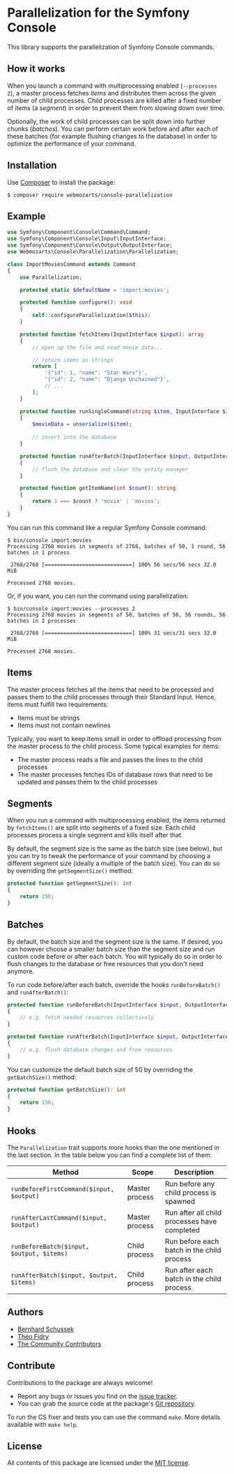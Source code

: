 Parallelization for the Symfony Console
=======================================

This library supports the parallelization of Symfony Console commands. 

How it works
------------

When you launch a command with multiprocessing enabled (`--processes 2`), a
master process fetches *items* and distributes them across the given number of
child processes. Child processes are killed after a fixed number of items
(a *segment*) in order to prevent them from slowing down over time.

Optionally, the work of child processes can be split down into further chunks
(*batches*). You can perform certain work before and after each of these batches
(for example flushing changes to the database) in order to optimize the
performance of your command.

Installation
------------

Use [Composer] to install the package:

```
$ composer require webmozarts/console-parallelization
```

Example
-------

```php
use Symfony\Component\Console\Command\Command;
use Symfony\Component\Console\Input\InputInterface;
use Symfony\Component\Console\Output\OutputInterface;
use Webmozarts\Console\Parallelization\Parallelization;

class ImportMoviesCommand extends Command
{
    use Parallelization;

    protected static $defaultName = 'import:movies';

    protected function configure(): void
    {
        self::configureParallelization($this);
    }

    protected function fetchItems(InputInterface $input): array
    {
        // open up the file and read movie data...

        // return items as strings
        return [
            '{"id": 1, "name": "Star Wars"}',
            '{"id": 2, "name": "Django Unchained"}',
            // ...
        ];
    }

    protected function runSingleCommand(string $item, InputInterface $input, OutputInterface $output): void
    {
        $movieData = unserialize($item);
   
        // insert into the database
    }

    protected function runAfterBatch(InputInterface $input, OutputInterface $output, array $items): void
    {
        // flush the database and clear the entity manager
    }

    protected function getItemName(int $count): string
    {
        return 1 === $count ? 'movie' : 'movies';
    }
}
```

You can run this command like a regular Symfony Console command:

```
$ bin/console import:movies
Processing 2768 movies in segments of 2768, batches of 50, 1 round, 56 batches in 1 process

 2768/2768 [============================] 100% 56 secs/56 secs 32.0 MiB
            
Processed 2768 movies.
```

Or, if you want, you can run the command using parallelization:

```
$ bin/console import:movies --processes 2
Processing 2768 movies in segments of 50, batches of 50, 56 rounds, 56 batches in 2 processes

 2768/2768 [============================] 100% 31 secs/31 secs 32.0 MiB
            
Processed 2768 movies.
```

Items
-----

The master process fetches all the items that need to be processed and passes
them to the child processes through their Standard Input. Hence, items must
fulfill two requirements:

* Items must be strings
* Items must not contain newlines

Typically, you want to keep items small in order to offload processing from the
master process to the child process. Some typical examples for items:

* The master process reads a file and passes the lines to the child processes
* The master processes fetches IDs of database rows that need to be updated and passes them to the child processes

Segments
--------

When you run a command with multiprocessing enabled, the items returned by
`fetchItems()` are split into segments of a fixed size. Each child processes
process a single segment and kills itself after that.

By default, the segment size is the same as the batch size (see below), but you 
can try to tweak the performance of your command by choosing a different segment
size (ideally a multiple of the batch size). You can do so by overriding the 
`getSegmentSize()` method:

```php
protected function getSegmentSize(): int
{
    return 250;
}
```

Batches
-------

By default, the batch size and the segment size is the same. If desired, you can
however choose a smaller batch size than the segment size and run custom code
before or after each batch. You will typically do so in order to flush changes
to the database or free resources that you don't need anymore.

To run code before/after each batch, override the hooks `runBeforeBatch()` and
`runAfterBatch()`:

```php
protected function runBeforeBatch(InputInterface $input, OutputInterface $output, array $items): void
{
    // e.g. fetch needed resources collectively
}

protected function runAfterBatch(InputInterface $input, OutputInterface $output, array $items): void
{
    // e.g. flush database changes and free resources
}
```

You can customize the default batch size of 50 by overriding the `getBatchSize()`
method:

```php
protected function getBatchSize(): int
{
    return 150;
}
```

Hooks
-----

The `Parallelization` trait supports more hooks than the one mentioned in the
last section. In the table below you can find a complete list of them:

| Method                                    | Scope          | Description                                  |
|-------------------------------------------|----------------|----------------------------------------------|
| `runBeforeFirstCommand($input, $output)`  | Master process | Run before any child process is spawned      |
| `runAfterLastCommand($input, $output)`    | Master process | Run after all child processes have completed |
| `runBeforeBatch($input, $output, $items)` | Child process  | Run before each batch in the child process   |
| `runAfterBatch($input, $output, $items)`  | Child process  | Run after each batch in the child process    |

Authors
-------

* [Bernhard Schussek]
* [Théo Fidry]
* [The Community Contributors]

Contribute
----------

Contributions to the package are always welcome!

* Report any bugs or issues you find on the [issue tracker].
* You can grab the source code at the package's [Git repository].

To run the CS fixer and tests you can use the command `make`. More details
available with `make help`.


License
-------

All contents of this package are licensed under the [MIT license].

[Composer]: https://getcomposer.org
[Bernhard Schussek]: http://webmozarts.com
[Théo Fidry]: http://webmozarts.com
[The Community Contributors]: https://github.com/webmozarts/console-parallelization/graphs/contributors
[issue tracker]: https://github.com/webmozarts/console-parallelization/issues
[Git repository]: https://github.com/webmozarts/console-parallelization
[MIT license]: LICENSE.md_
